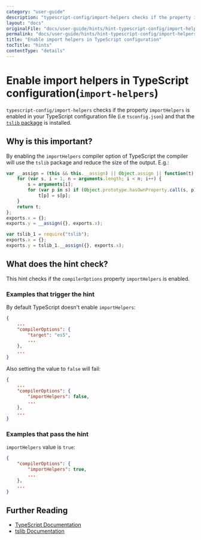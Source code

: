 ```yaml
---
category: "user-guide"
description: "typescript-config/import-helpers checks if the property importHelpersis enabled in your TypeScript configuration file (i.e tsconfig.json) andthat the tslib package is installed."
layout: "docs"
originalFile: "docs/user-guide/hints/hint-typescript-config/import-helpers.md"
permalink: "docs/user-guide/hints/hint-typescript-config/import-helpers/index.html"
title: "Enable import helpers in TypeScript configuration"
tocTitle: "hints"
contentType: "details"
---
```

# Enable import helpers in TypeScript configuration(`import-helpers`)

`typescript-config/import-helpers` checks if the property `importHelpers`
is enabled in your TypeScript configuration file (i.e `tsconfig.json`) and
that the [`tslib` package][tslib package] is installed.

## Why is this important?

By enabling the `importHelpers` compiler option of TypeScript the compiler will
use the `tslib` package and reduce the size of the output. E.g.:

<!-- eslint-disable -->

```js
var __assign = (this && this.__assign) || Object.assign || function(t) {
    for (var s, i = 1, n = arguments.length; i < n; i++) {
        s = arguments[i];
        for (var p in s) if (Object.prototype.hasOwnProperty.call(s, p))
            t[p] = s[p];
    }
    return t;
};
exports.x = {};
exports.y = __assign({}, exports.x);
```

<!-- eslint-disable -->

```js
var tslib_1 = require("tslib");
exports.x = {};
exports.y = tslib_1.__assign({}, exports.x);
```

## What does the hint check?

This hint checks if the `compilerOptions` property `importHelpers` is enabled.

### Examples that **trigger** the hint

By default TypeScript doesn't enable `importHelpers`:

```json
{
    ...
    "compilerOptions": {
        "target": "es5",
        ...
    },
    ...
}
```

Also setting the value to `false` will fail:

```json
{
    ...
    "compilerOptions": {
        "importHelpers": false,
        ...
    },
    ...
}
```

### Examples that **pass** the hint

`importHelpers` value is `true`:

```json
{
    "compilerOptions": {
        "importHelpers": true,
        ...
    },
    ...
}
```

## Further Reading

* [TypeScript Documentation][typescript docs]
* [tslib Documentation][tslib docs]

[tslib docs]: https://github.com/Microsoft/tslib
[tslib package]: https://www.npmjs.com/package/tslib
[typescript docs]: https://www.typescriptlang.org/docs/home.html
